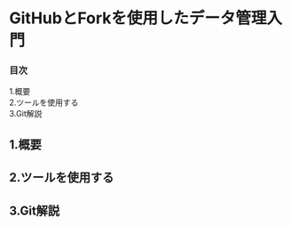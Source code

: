 # GitHubとForkを使用したデータ管理入門
### 目次
1.概要<br/>
2.ツールを使用する<br/>
3.Git解説<br/>

## 1.概要

## 2.ツールを使用する

## 3.Git解説
